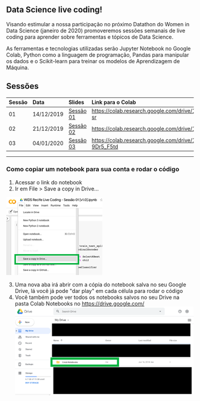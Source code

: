 ## Data Science live coding!
Visando estimular a nossa participação no próximo Datathon do Women in Data Science (janeiro de 2020) promoveremos sessões semanais de live coding para aprender sobre ferramentas e tópicos de Data Science.  

As ferramentas e tecnologias utilizadas serão Jupyter Notebook no Google Colab, Python como a linguagem de programação, Pandas para manipular os dados e o Scikit-learn para treinar os modelos de Aprendizagem de Máquina.

## Sessões
| Sessão       | Data           | Slides | Link para o Colab  |
| :----------------- | :------------- | :-----| :----- |
| 01      | 14/12/2019 | [Sessão 01](Sess%C3%A3o%2001/WiDS%20Live%20Coding%20-%20Sess%C3%A3o%2001%20%5Bv1.0%5D.pdf) | https://colab.research.google.com/drive/1Gz4YQAJ6YHOOBzq6KCRZvmFr6l4W_-sr|
| 02     | 21/12/2019 | [Sessão 02](Sessão%2002/WiDS%20Live%20Coding%20-%20Sessão%2002%20%5Bv1.0%5D.pdf) | https://colab.research.google.com/drive/1DSa7qd7z35tObSBxthiM__B6MQlS9XKX|
| 03     | 04/01/2020 | [Sessão 03](Sess%C3%A3o%2003/WiDS%20Live%20Coding%20-%20Sess%C3%A3o%2003%20%5Bv1.0%5D.pdf) | https://colab.research.google.com/drive/1jKUDZG4dwW9IPwvNXJ-FwI-9Dr5_F5td|

***

### Como copiar um notebook para sua conta e rodar o código
1. Acessar o link do notebook
2. Ir em File > Save a copy in Drive...

![Salvar notebook no google drive](imagens/copiar_notebook_para_drive.png)

3. Uma nova aba irá abrir com a cópia do notebook salva no seu Google Drive, lá você já pode "dar play" em cada célula para rodar o código
4. Você também pode ver todos os notebooks salvos no seu Drive na pasta Colab Notebooks no https://drive.google.com/
![Salvar notebook no google drive](imagens/ver_notebooks_salvos.png)
